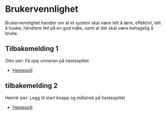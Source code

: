 # Brukervennlighet
Brukervennlighet handler om at et system skal være lett å lære, effektivt, lett å huske, håndtere feil på en god måte, samt at det skal være behagelig å bruke.

## Tilbakemelding 1
Otto sier:
Få opp vinneren på hestespillet

- [Hestespill](https://github.com/Jensbjorgo/IT2-bigmppe/tree/main/pygame/hestbet)

## tilbakemelding 2
Henrik sier:
Legg til start knapp og målstrek på hestespillet

- [Hestespill](https://github.com/Jensbjorgo/IT2-bigmppe/tree/main/pygame/hestbet)
